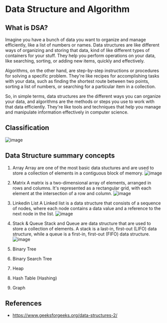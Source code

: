 # Data Structure and Algorithm

## What is DSA?

Imagine you have a bunch of data you want to organize and manage efficiently, like a list of numbers or names. Data structures are like different ways of organizing and storing that data, kind of like different types of containers for your stuff. They help you perform operations on your data, like searching, sorting, or adding new items, quickly and effectively.

Algorithms, on the other hand, are step-by-step instructions or procedures for solving a specific problem. They're like recipes for accomplishing tasks with your data, such as finding the shortest route between two points, sorting a list of numbers, or searching for a particular item in a collection.

So, in simple terms, data structures are the different ways you can organize your data, and algorithms are the methods or steps you use to work with that data efficiently. They're like tools and techniques that help you manage and manipulate information effectively in computer science.

## Classification

![image](https://github.com/linhvuquach/fundamental/assets/26388126/8deb4aeb-28c5-4022-ac88-cac60780775f)

## Data Structure summary concepts

1. Array
   Array are one of the most basic data stuctures and are used to store a collection of elements in a contiguous block of memory.
   ![image](https://github.com/linhvuquach/fundamental/assets/26388126/d9fdbe19-2a30-4288-a8a5-6d5c63891309)

2. Matrix
   A matrix is a two-dimensional array of elements, arranged in rows and columns. It's represented as a rectangular grid, with each element at the intersection of a row and column.
   ![image](https://github.com/linhvuquach/fundamental/assets/26388126/988e05d0-1d18-4941-a422-0578641858cd)

3. Linkedin List
   A Linked list is a data structure that consists of a sequence of nodes, where each node contains a data value and a reference to the next node in the list.
   ![image](https://github.com/linhvuquach/fundamental/assets/26388126/25f8bcc5-f724-44c4-b177-e31d1683326d)

4. Stack & Queue
   Stack and Queue are data structure that are used to store a collection of elements. A stack is a last-in, first-out (LIFO) data structure, while a queue is a first-in, first-out (FIFO) data structure.
   ![image](https://github.com/linhvuquach/fundamental/assets/26388126/8ac1fe9a-91a5-4add-9c26-6219616701ca)

5. Binary Tree

6. Binary Search Tree

7. Heap

8. Hash Table (Hashing)

9. Graph

## References

- https://www.geeksforgeeks.org/data-structures-2/

